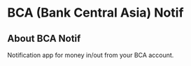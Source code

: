 # BCA (Bank Central Asia) Notif
## About BCA Notif
Notification app for money in/out from your BCA account.
